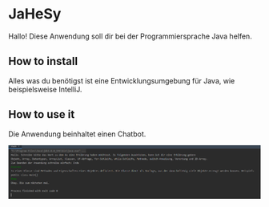 # JaHeSy

Hallo! Diese Anwendung soll dir bei der Programmiersprache Java helfen.

## How to install

Alles was du benötigst ist eine Entwicklungsumgebung für Java, wie beispielsweise IntelliJ.

## How to use it

Die Anwendung beinhaltet einen Chatbot.

![Screenshot der Anwendung](ScreenshotJaHeSy.png)
